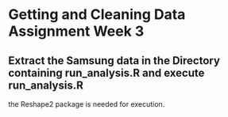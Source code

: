 # Getting and Cleaning Data Assignment Week 3

## Extract the Samsung data in the Directory containing run_analysis.R and execute run_analysis.R

the Reshape2 package is needed for execution.
